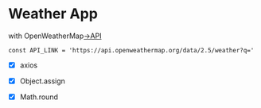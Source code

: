 # Weather App

with OpenWeatherMap[->API](https://openweathermap.org/)


``` 
const API_LINK = 'https://api.openweathermap.org/data/2.5/weather?q='
```


- [x] axios
- [x] Object.assign
- [x] Math.round






